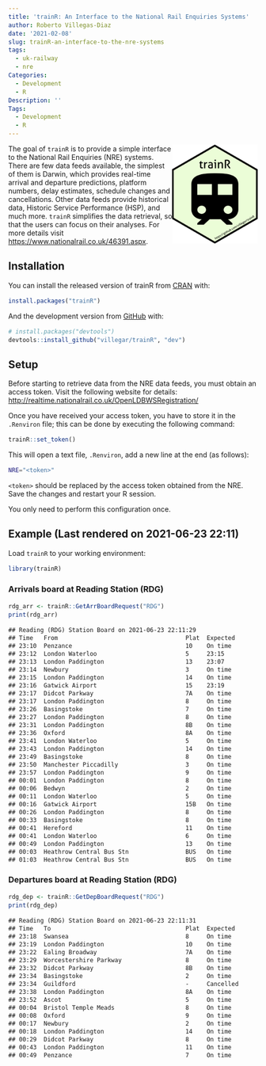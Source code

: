 ```yaml
---
title: 'trainR: An Interface to the National Rail Enquiries Systems'
author: Roberto Villegas-Diaz
date: '2021-02-08'
slug: trainR-an-interface-to-the-nre-systems
tags:
  - uk-railway
  - nre
Categories:
  - Development
  - R
Description: ''
Tags:
  - Development
  - R
---
```


<img src="https://raw.githubusercontent.com/villegar/trainR/main/inst/images/logo.png" alt="logo" align="right" height=200px/>

The goal of `trainR` is to provide a simple interface to the 
National Rail Enquiries (NRE) systems. There are few data feeds 
available, the simplest of them is Darwin, which provides real-time 
arrival and departure predictions, platform numbers, delay estimates, 
schedule changes and cancellations. Other data feeds provide historical 
data, Historic Service Performance (HSP), and much more. `trainR` 
simplifies the data retrieval, so that the users can focus on their 
analyses. For more details visit 
https://www.nationalrail.co.uk/46391.aspx.

## Installation

You can install the released version of trainR from [CRAN](https://CRAN.R-project.org) with:

``` r
install.packages("trainR")
```

And the development version from [GitHub](https://github.com/) with:

``` r
# install.packages("devtools")
devtools::install_github("villegar/trainR", "dev")
```

## Setup
Before starting to retrieve data from the NRE data feeds, you must obtain an access token. 
Visit the following website for details: http://realtime.nationalrail.co.uk/OpenLDBWSRegistration/

Once you have received your access token, you have to store it in the `.Renviron` file; this can be 
done by executing the following command:


```r
trainR::set_token()
```

This will open a text file, `.Renviron`, add a new line at the end (as follows):

```bash
NRE="<token>"
```

`<token>` should be replaced by the access token obtained from the NRE. Save the changes and restart 
your R session.

You only need to perform this configuration once.

## Example (Last rendered on 2021-06-23 22:11)

Load `trainR` to your working environment:

```r
library(trainR)
```

### Arrivals board at Reading Station (RDG)


```r
rdg_arr <- trainR::GetArrBoardRequest("RDG")
print(rdg_arr)
```

```
## Reading (RDG) Station Board on 2021-06-23 22:11:29
## Time   From                                    Plat  Expected
## 23:10  Penzance                                10    On time
## 23:12  London Waterloo                         5     23:15
## 23:13  London Paddington                       13    23:07
## 23:14  Newbury                                 3     On time
## 23:15  London Paddington                       14    On time
## 23:16  Gatwick Airport                         15    23:19
## 23:17  Didcot Parkway                          7A    On time
## 23:17  London Paddington                       8     On time
## 23:26  Basingstoke                             7     On time
## 23:27  London Paddington                       8     On time
## 23:31  London Paddington                       8B    On time
## 23:36  Oxford                                  8A    On time
## 23:41  London Waterloo                         5     On time
## 23:43  London Paddington                       14    On time
## 23:49  Basingstoke                             8     On time
## 23:50  Manchester Piccadilly                   3     On time
## 23:57  London Paddington                       9     On time
## 00:01  London Paddington                       8     On time
## 00:06  Bedwyn                                  2     On time
## 00:11  London Waterloo                         5     On time
## 00:16  Gatwick Airport                         15B   On time
## 00:26  London Paddington                       8     On time
## 00:33  Basingstoke                             8     On time
## 00:41  Hereford                                11    On time
## 00:41  London Waterloo                         6     On time
## 00:49  London Paddington                       13    On time
## 00:03  Heathrow Central Bus Stn                BUS   On time
## 01:03  Heathrow Central Bus Stn                BUS   On time
```

### Departures board at Reading Station (RDG)


```r
rdg_dep <- trainR::GetDepBoardRequest("RDG")
print(rdg_dep)
```

```
## Reading (RDG) Station Board on 2021-06-23 22:11:31
## Time   To                                      Plat  Expected
## 23:18  Swansea                                 8     On time
## 23:19  London Paddington                       10    On time
## 23:22  Ealing Broadway                         7A    On time
## 23:29  Worcestershire Parkway                  8     On time
## 23:32  Didcot Parkway                          8B    On time
## 23:34  Basingstoke                             2     On time
## 23:34  Guildford                               -     Cancelled
## 23:38  London Paddington                       8A    On time
## 23:52  Ascot                                   5     On time
## 00:04  Bristol Temple Meads                    8     On time
## 00:08  Oxford                                  9     On time
## 00:17  Newbury                                 2     On time
## 00:18  London Paddington                       14    On time
## 00:29  Didcot Parkway                          8     On time
## 00:43  London Paddington                       11    On time
## 00:49  Penzance                                7     On time
```
